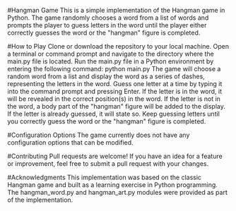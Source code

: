 #Hangman Game
This is a simple implementation of the Hangman game in Python. The game randomly chooses a word from a list of words and prompts the player to guess letters in the word until the player either correctly guesses the word or the "hangman" figure is completed.

#How to Play
Clone or download the repository to your local machine.
Open a terminal or command prompt and navigate to the directory where the main.py file is located.
Run the main.py file in a Python environment by entering the following command: python main.py
The game will choose a random word from a list and display the word as a series of dashes, representing the letters in the word.
Guess one letter at a time by typing it into the command prompt and pressing Enter.
If the letter is in the word, it will be revealed in the correct position(s) in the word.
If the letter is not in the word, a body part of the "hangman" figure will be added to the display.
If the letter is already guessed, it will state so.
Keep guessing letters until you correctly guess the word or the "hangman" figure is completed.

#Configuration Options
The game currently does not have any configuration options that can be modified.

#Contributing
Pull requests are welcome! If you have an idea for a feature or improvement, feel free to submit a pull request with your changes.

#Acknowledgments
This implementation was based on the classic Hangman game and built as a learning exercise in Python programming. The hangman_word.py and hangman_art.py modules were provided as part of the implementation.
